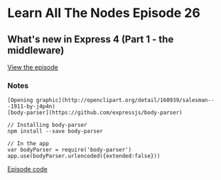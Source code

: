 # Learn All The Nodes Episode 26

## What's new in Express 4 (Part 1 - the middleware)

[View the episode](http://www.learnallthenodes.com/episodes/26-whats-new-in-express-4-part-1---the-middleware)


### Notes

    [Opening graphic](http://openclipart.org/detail/160939/salesman---1911-by-j4p4n)
    [body-parser](https://github.com/expressjs/body-parser)

    // Installing body-parser
    npm install --save body-parser
    
    // In the app
    var bodyParser = require('body-parser')
    app.use(bodyParser.urlencoded({extended:false}))

[Episode code](https://github.com/LearnAllTheNodes/episode00026)
